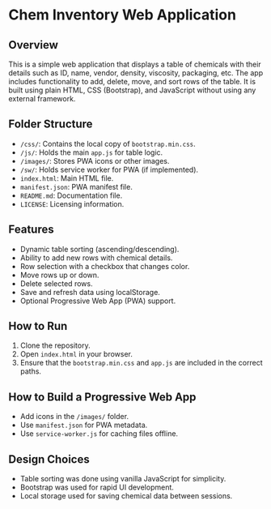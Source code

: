 # Chem Inventory Web Application

## Overview
This is a simple web application that displays a table of chemicals with their details such as ID, name, vendor, density, viscosity, packaging, etc. The app includes functionality to add, delete, move, and sort rows of the table. It is built using plain HTML, CSS (Bootstrap), and JavaScript without using any external framework.

## Folder Structure
- `/css/`: Contains the local copy of `bootstrap.min.css`.
- `/js/`: Holds the main `app.js` for table logic.
- `/images/`: Stores PWA icons or other images.
- `/sw/`: Holds service worker for PWA (if implemented).
- `index.html`: Main HTML file.
- `manifest.json`: PWA manifest file.
- `README.md`: Documentation file.
- `LICENSE`: Licensing information.

## Features
- Dynamic table sorting (ascending/descending).
- Ability to add new rows with chemical details.
- Row selection with a checkbox that changes color.
- Move rows up or down.
- Delete selected rows.
- Save and refresh data using localStorage.
- Optional Progressive Web App (PWA) support.

## How to Run
1. Clone the repository.
2. Open `index.html` in your browser.
3. Ensure that the `bootstrap.min.css` and `app.js` are included in the correct paths.

## How to Build a Progressive Web App
- Add icons in the `/images/` folder.
- Use `manifest.json` for PWA metadata.
- Use `service-worker.js` for caching files offline.

## Design Choices
- Table sorting was done using vanilla JavaScript for simplicity.
- Bootstrap was used for rapid UI development.
- Local storage used for saving chemical data between sessions.
